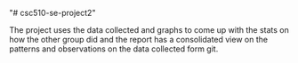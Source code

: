 "# csc510-se-project2" 

The project uses the data collected and graphs to come up with the stats on how the other group did and the report has a consolidated view on the patterns and observations on the data collected form git.
